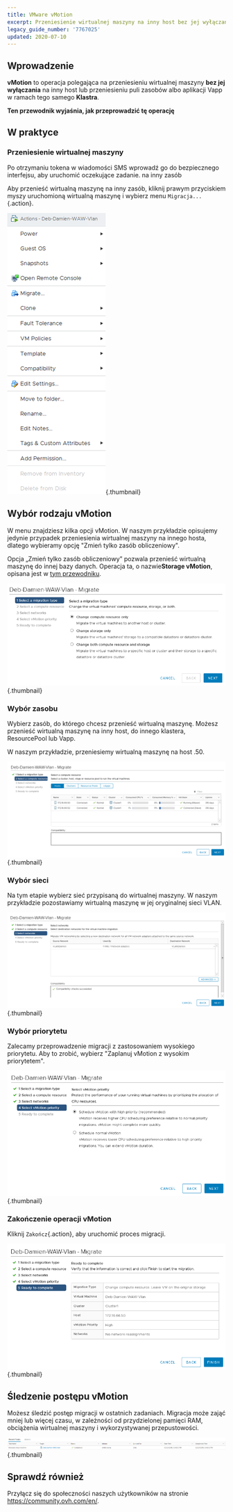 ```yaml
---
title: VMware vMotion
excerpt: Przeniesienie wirtualnej maszyny na inny host bez jej wyłączania
legacy_guide_number: '7767025'
updated: 2020-07-10
---
```



## Wprowadzenie

**vMotion** to operacja polegająca na przeniesieniu wirtualnej maszyny **bez jej wyłączania** na inny host lub przeniesieniu puli zasobów albo aplikacji Vapp w ramach tego samego **Klastra**.

**Ten przewodnik wyjaśnia, jak przeprowadzić tę operację**

## W praktyce

### Przeniesienie wirtualnej maszyny

Po otrzymaniu tokena w wiadomości SMS wprowadź go do bezpiecznego interfejsu, aby uruchomić oczekujące zadanie.
na inny zasób

Aby przenieść wirtualną maszynę na inny zasób, kliknij prawym przyciskiem myszy uruchomioną wirtualną maszynę i wybierz menu `Migracja...`{.action}. 

![przeniesienie wirtualnej maszyny](images/Vmotion1.png){.thumbnail}

## Wybór rodzaju vMotion

W menu znajdziesz kilka opcji vMotion. W naszym przykładzie opisujemy jedynie przypadek przeniesienia wirtualnej maszyny na innego hosta, dlatego wybieramy opcję "Zmień tylko zasób obliczeniowy".

Opcja „Zmień  tylko zasób obliczeniowy” pozwala przenieść wirtualną maszynę do innej bazy danych. Operacja ta, o nazwie**Storage vMotion**, opisana jest w [tym przewodniku](/pages/hosted_private_cloud/hosted_private_cloud_powered_by_vmware/vmware_storage_vmotion).

![wybór rodzaju vMotion](images/Vmotion2.png){.thumbnail}

### Wybór zasobu

Wybierz zasób, do którego chcesz przenieść wirtualną maszynę. Możesz przenieść wirtualną maszynę na inny host, do innego klastera, ResourcePool lub Vapp.

W naszym przykładzie, przeniesiemy wirtualną maszynę na host .50.

![wybór zasobu](images/Vmotion3.png){.thumbnail}

### Wybór sieci

Na tym etapie wybierz sieć przypisaną do wirtualnej maszyny. W naszym przykładzie pozostawiamy wirtualną  maszynę w jej oryginalnej sieci VLAN.

![wybór sieci](images/Vmotion4.png){.thumbnail}

### Wybór priorytetu

Zalecamy przeprowadzenie migracji z zastosowaniem wysokiego priorytetu. Aby to zrobić, wybierz "Zaplanuj vMotion z wysokim priorytetem".

![wybór priorytetu](images/Vmotion5.png){.thumbnail}

### Zakończenie operacji vMotion

Kliknij `Zakończ`{.action}, aby uruchomić proces migracji.

![zakończenie operacji vMotion](images/Vmotion6.png){.thumbnail}

## Śledzenie postępu vMotion

Możesz śledzić postęp migracji w ostatnich zadaniach. Migracja może zająć mniej lub więcej czasu, w zależności od przydzielonej pamięci RAM, obciążenia wirtualnej maszyny i wykorzystywanej przepustowości.

![śledzenie postępu vMotion](images/Vmotion7.png){.thumbnail}

## Sprawdź również

Przyłącz się do społeczności naszych użytkowników na stronie <https://community.ovh.com/en/>.
